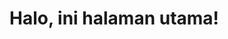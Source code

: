 <!DOCTYPE html>
<html lang="id">
<head>
    <meta charset="UTF-8">
    <meta name="viewport" content="width=device-width, initial-scale=1.0">
    <title>Latihan Ganjil Genap</title>
</head>
<body>
    <h1>Halo, ini halaman utama!</h1>
</body>
</html>
